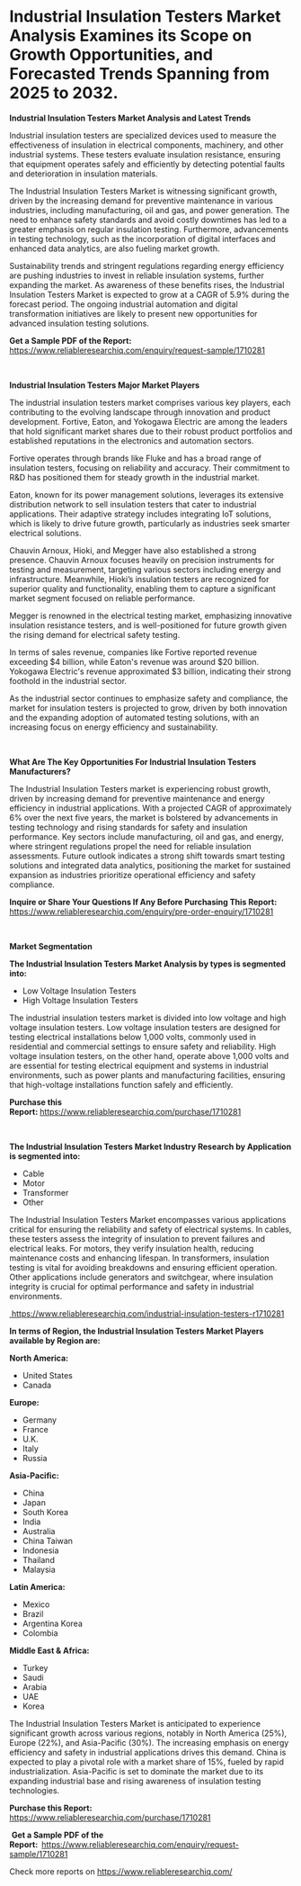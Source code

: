 <p><h1>Industrial Insulation Testers Market Analysis Examines its Scope on Growth Opportunities, and Forecasted Trends Spanning from 2025 to 2032.</h1></p><p><strong>Industrial Insulation Testers Market Analysis and Latest Trends</strong></p>
<p><p>Industrial insulation testers are specialized devices used to measure the effectiveness of insulation in electrical components, machinery, and other industrial systems. These testers evaluate insulation resistance, ensuring that equipment operates safely and efficiently by detecting potential faults and deterioration in insulation materials. </p><p>The Industrial Insulation Testers Market is witnessing significant growth, driven by the increasing demand for preventive maintenance in various industries, including manufacturing, oil and gas, and power generation. The need to enhance safety standards and avoid costly downtimes has led to a greater emphasis on regular insulation testing. Furthermore, advancements in testing technology, such as the incorporation of digital interfaces and enhanced data analytics, are also fueling market growth. </p><p>Sustainability trends and stringent regulations regarding energy efficiency are pushing industries to invest in reliable insulation systems, further expanding the market. As awareness of these benefits rises, the Industrial Insulation Testers Market is expected to grow at a CAGR of 5.9% during the forecast period. The ongoing industrial automation and digital transformation initiatives are likely to present new opportunities for advanced insulation testing solutions.</p></p>
<p><strong>Get a Sample PDF of the Report:&nbsp;</strong> <a href="https://www.reliableresearchiq.com/enquiry/request-sample/1710281?utm_campaign=2209&utm_medium=2&utm_source=Github&utm_content=ia&utm_term=16022025&utm_id=industrial-insulation-testers">https://www.reliableresearchiq.com/enquiry/request-sample/1710281</a></p>
<p>&nbsp;</p>
<p><strong>Industrial Insulation Testers Major Market Players</strong></p>
<p><p>The industrial insulation testers market comprises various key players, each contributing to the evolving landscape through innovation and product development. Fortive, Eaton, and Yokogawa Electric are among the leaders that hold significant market shares due to their robust product portfolios and established reputations in the electronics and automation sectors.</p><p>Fortive operates through brands like Fluke and has a broad range of insulation testers, focusing on reliability and accuracy. Their commitment to R&D has positioned them for steady growth in the industrial market.</p><p>Eaton, known for its power management solutions, leverages its extensive distribution network to sell insulation testers that cater to industrial applications. Their adaptive strategy includes integrating IoT solutions, which is likely to drive future growth, particularly as industries seek smarter electrical solutions.</p><p>Chauvin Arnoux, Hioki, and Megger have also established a strong presence. Chauvin Arnoux focuses heavily on precision instruments for testing and measurement, targeting various sectors including energy and infrastructure. Meanwhile, Hioki’s insulation testers are recognized for superior quality and functionality, enabling them to capture a significant market segment focused on reliable performance.</p><p>Megger is renowned in the electrical testing market, emphasizing innovative insulation resistance testers, and is well-positioned for future growth given the rising demand for electrical safety testing.</p><p>In terms of sales revenue, companies like Fortive reported revenue exceeding $4 billion, while Eaton's revenue was around $20 billion. Yokogawa Electric's revenue approximated $3 billion, indicating their strong foothold in the industrial sector. </p><p>As the industrial sector continues to emphasize safety and compliance, the market for insulation testers is projected to grow, driven by both innovation and the expanding adoption of automated testing solutions, with an increasing focus on energy efficiency and sustainability.</p></p>
<p>&nbsp;</p>
<p><strong>What Are The Key Opportunities For Industrial Insulation Testers Manufacturers?</strong></p>
<p><p>The Industrial Insulation Testers market is experiencing robust growth, driven by increasing demand for preventive maintenance and energy efficiency in industrial applications. With a projected CAGR of approximately 6% over the next five years, the market is bolstered by advancements in testing technology and rising standards for safety and insulation performance. Key sectors include manufacturing, oil and gas, and energy, where stringent regulations propel the need for reliable insulation assessments. Future outlook indicates a strong shift towards smart testing solutions and integrated data analytics, positioning the market for sustained expansion as industries prioritize operational efficiency and safety compliance.</p></p>
<p><strong>Inquire or Share Your Questions If Any Before Purchasing This Report:</strong> <a href="https://www.reliableresearchiq.com/enquiry/pre-order-enquiry/1710281?utm_campaign=2209&utm_medium=2&utm_source=Github&utm_content=ia&utm_term=16022025&utm_id=industrial-insulation-testers">https://www.reliableresearchiq.com/enquiry/pre-order-enquiry/1710281</a></p>
<p>&nbsp;</p>
<p><strong>Market Segmentation</strong></p>
<p><strong>The Industrial Insulation Testers Market Analysis by types is segmented into:</strong></p>
<p><ul><li>Low Voltage Insulation Testers</li><li>High Voltage Insulation Testers</li></ul></p>
<p><p>The industrial insulation testers market is divided into low voltage and high voltage insulation testers. Low voltage insulation testers are designed for testing electrical installations below 1,000 volts, commonly used in residential and commercial settings to ensure safety and reliability. High voltage insulation testers, on the other hand, operate above 1,000 volts and are essential for testing electrical equipment and systems in industrial environments, such as power plants and manufacturing facilities, ensuring that high-voltage installations function safely and efficiently.</p></p>
<p><strong>Purchase this Report:&nbsp;</strong><a href="https://www.reliableresearchiq.com/purchase/1710281?utm_campaign=2209&utm_medium=2&utm_source=Github&utm_content=ia&utm_term=16022025&utm_id=industrial-insulation-testers">https://www.reliableresearchiq.com/purchase/1710281</a></p>
<p>&nbsp;</p>
<p><strong>The Industrial Insulation Testers Market Industry Research by Application is segmented into:</strong></p>
<p><ul><li>Cable</li><li>Motor</li><li>Transformer</li><li>Other</li></ul></p>
<p><p>The Industrial Insulation Testers Market encompasses various applications critical for ensuring the reliability and safety of electrical systems. In cables, these testers assess the integrity of insulation to prevent failures and electrical leaks. For motors, they verify insulation health, reducing maintenance costs and enhancing lifespan. In transformers, insulation testing is vital for avoiding breakdowns and ensuring efficient operation. Other applications include generators and switchgear, where insulation integrity is crucial for optimal performance and safety in industrial environments.</p></p>
<p><a href="https://www.reliableresearchiq.com/industrial-insulation-testers-r1710281?utm_campaign=2209&utm_medium=2&utm_source=Github&utm_content=ia&utm_term=16022025&utm_id=industrial-insulation-testers">&nbsp;https://www.reliableresearchiq.com/industrial-insulation-testers-r1710281</a></p>
<p><strong>In terms of Region, the Industrial Insulation Testers Market Players available by Region are:</strong></p>
<p>
    <p> <strong> North America: </strong>
        <ul>
            <li>United States</li>
            <li>Canada</li>
        </ul>
        </p> 
    <p> <strong> Europe: </strong>
        <ul>
            <li>Germany</li>
            <li>France</li>
            <li>U.K.</li>
            <li>Italy</li>
            <li>Russia</li>
        </ul>
        </p> 
    <p> <strong> Asia-Pacific: </strong>
        <ul>
            <li>China</li>
            <li>Japan</li>
            <li>South Korea</li>
            <li>India</li>
            <li>Australia</li>
            <li>China Taiwan</li>
            <li>Indonesia</li>
            <li>Thailand</li>
            <li>Malaysia</li>
        </ul>
        </p> 
    <p> <strong> Latin America: </strong>
        <ul>
            <li>Mexico</li>
            <li>Brazil</li>
            <li>Argentina Korea</li>
            <li>Colombia</li>
        </ul>
        </p> 
    <p> <strong> Middle East & Africa: </strong>
        <ul>
            <li>Turkey</li>
            <li>Saudi</li>
            <li>Arabia</li>
            <li>UAE</li>
            <li>Korea</li>
        </ul>
    </p>
    </p>
<p><p>The Industrial Insulation Testers Market is anticipated to experience significant growth across various regions, notably in North America (25%), Europe (22%), and Asia-Pacific (30%). The increasing emphasis on energy efficiency and safety in industrial applications drives this demand. China is expected to play a pivotal role with a market share of 15%, fueled by rapid industrialization. Asia-Pacific is set to dominate the market due to its expanding industrial base and rising awareness of insulation testing technologies.</p></p>
<p><strong>Purchase this Report: </strong><a href="https://www.reliableresearchiq.com/purchase/1710281?utm_campaign=2209&utm_medium=2&utm_source=Github&utm_content=ia&utm_term=16022025&utm_id=industrial-insulation-testers">https://www.reliableresearchiq.com/purchase/1710281</a></p>
<p>&nbsp;<strong>Get a Sample PDF of the Report:&nbsp;&nbsp;</strong><a href="https://www.reliableresearchiq.com/enquiry/request-sample/1710281?utm_campaign=2209&utm_medium=2&utm_source=Github&utm_content=ia&utm_term=16022025&utm_id=industrial-insulation-testers">https://www.reliableresearchiq.com/enquiry/request-sample/1710281</a></p>
<p><strong></strong></p>
<p>Check more reports on <a href="https://www.reliableresearchiq.com/?utm_campaign=2209&utm_medium=2&utm_source=Github&utm_content=ia&utm_term=16022025&utm_id=industrial-insulation-testers">https://www.reliableresearchiq.com/</a></p>